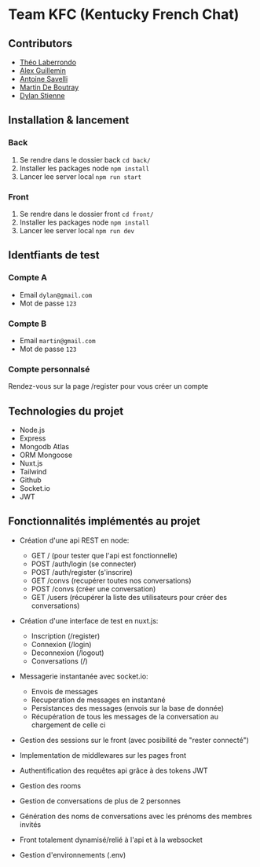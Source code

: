 # Team KFC (Kentucky French Chat)


## Contributors
* [Théo Laberrondo](https://github.com/Namacha0908) 
* [Alex Guillemin](https://github.com/AlexGuillemin91)
* [Antoine Savelli](https://github.com/Antoine75)
* [Martin De Boutray](https://github.com/MBoutray)
* [Dylan Stienne](https://github.com/Dylan-Stienne)


## Installation & lancement
### Back
1. Se rendre dans le dossier back `cd back/`
2. Installer les packages node `npm install`
3. Lancer lee server local `npm run start`
### Front
1. Se rendre dans le dossier front `cd front/`
2. Installer les packages node `npm install`
3. Lancer lee server local `npm run dev`


## Identfiants de test
### Compte A
* Email `dylan@gmail.com`
* Mot de passe `123`
### Compte B
* Email `martin@gmail.com`
* Mot de passe `123`
### Compte personnalsé
Rendez-vous sur la page /register pour vous créer un compte


## Technologies du projet
- Node.js
- Express
- Mongodb Atlas
- ORM Mongoose
- Nuxt.js
- Tailwind
- Github
- Socket.io
- JWT


## Fonctionnalités implémentés au projet
- Création d'une api REST en node:
    - GET / (pour tester que l'api est fonctionnelle)
    - POST /auth/login (se connecter)
    - POST /auth/register (s'inscrire)
    - GET /convs (recupérer toutes nos conversations)
    - POST /convs (créer une conversation)
    - GET /users (récupérer la liste des utilisateurs pour créer des conversations)

- Création d'une interface de test en nuxt.js:
    - Inscription (/register)
    - Connexion (/login)
    - Deconnexion (/logout)
    - Conversations (/)

- Messagerie instantanée avec socket.io:
    - Envois de messages
    - Recuperation de messages en instantané
    - Persistances des messages (envois sur la base de donnée)
    - Récupération de tous les messages de la conversation au chargement de celle ci

- Gestion des sessions sur le front (avec posibilité de "rester connecté")
- Implementation de middlewares sur les pages front
- Authentification des requêtes api grâce à des tokens JWT
- Gestion des rooms
- Gestion de conversations de plus de 2 personnes
- Génération des noms de conversations avec les prénoms des membres invités
- Front totalement dynamisé/relié à l'api et à la websocket
- Gestion d'environnements (.env)
